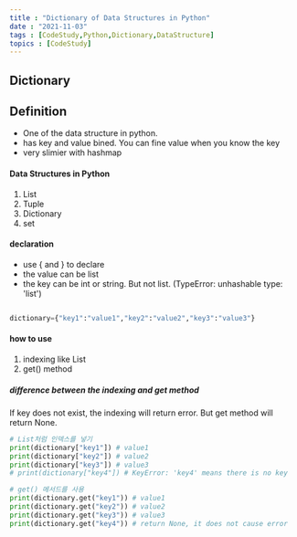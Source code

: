```yaml
---
title : "Dictionary of Data Structures in Python"
date : "2021-11-03"
tags : [CodeStudy,Python,Dictionary,DataStructure]
topics : [CodeStudy]
---
```


## Dictionary

## Definition

- One of the data structure in python.
- has key and value bined. You can fine value when you know the key
- very slimier with hashmap

#### Data Structures in Python

1. List
2. Tuple
3. Dictionary
4. set

#### declaration
- use { and } to declare
- the value can be list
- the key can be int or string. But not list. (TypeError: unhashable type: 'list')

```python

dictionary={"key1":"value1","key2":"value2","key3":"value3"}
```

#### how to use
1. indexing like List
2. get() method

##### difference between the indexing and get method
If key does not exist, the indexing will return error. But get method will return None.

```python
# List처럼 인덱스를 넣기
print(dictionary["key1"]) # value1
print(dictionary["key2"]) # value2
print(dictionary["key3"]) # value3
# print(dictionary["key4"]) # KeyError: 'key4' means there is no key

# get() 메서드를 사용
print(dictionary.get("key1")) # value1
print(dictionary.get("key2")) # value2
print(dictionary.get("key3")) # value3
print(dictionary.get("key4")) # return None, it does not cause error
```

